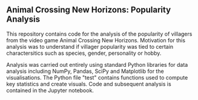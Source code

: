 ## Animal Crossing New Horizons: Popularity Analysis

This repository contains code for the analysis of the popularity of villagers from the video game Animal Crossing New Horizons. Motivation for this analysis was to understand if villager popularity was tied to certain charactersitics such as species, gender, personality or hobby. 

Analysis was carried out entirely using standard Python libraries for data analysis including NumPy, Pandas, SciPy and Matplotlib for the visualisations. The Python file "test" contains functions used to compute key statistics and create visuals. Code and subsequent analysis is contained in the Jupyter notebook.  
